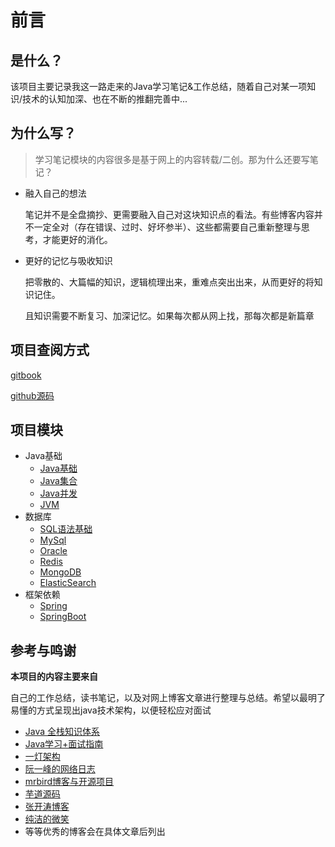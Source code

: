 # 前言

## 是什么？

该项目主要记录我这一路走来的Java学习笔记&工作总结，随着自己对某一项知识/技术的认知加深、也在不断的推翻完善中...

## 为什么写？

> 学习笔记模块的内容很多是基于网上的内容转载/二创。那为什么还要写笔记？

- 融入自己的想法

  笔记并不是全盘摘抄、更需要融入自己对这块知识点的看法。有些博客内容并不一定全对（存在错误、过时、好坏参半）、这些都需要自己重新整理与思考，才能更好的消化。

- 更好的记忆与吸收知识

  把零散的、大篇幅的知识，逻辑梳理出来，重难点突出出来，从而更好的将知识记住。

  且知识需要不断复习、加深记忆。如果每次都从网上找，那每次都是新篇章

## 项目查阅方式

[gitbook](http://java.isture.com/)

[github源码](https://github.com/zszdevelop/java-study-gitbook)

## 项目模块

- Java基础
  - [Java基础](https://java.isture.com/java/base/Java%E5%9F%BA%E7%A1%80.html)
  - [Java集合](https://java.isture.com/java/collection/Java%E5%AE%B9%E5%99%A8%E5%9F%BA%E7%A1%80.html)
  - [Java并发](https://java.isture.com/java/thread/base/Java%E7%BA%BF%E7%A8%8B%E5%9F%BA%E7%A1%80.html)
  - [JVM](https://java.isture.com/java/jvm/Java%E5%86%85%E5%AD%98%E5%8C%BA%E5%9F%9F.html)
- 数据库
  - [SQL语法基础](https://java.isture.com/db/sql/SQL%E8%AF%AD%E6%B3%95%E5%9F%BA%E7%A1%80.html)
  - [MySql](https://java.isture.com/db/mysql/%E5%AD%97%E7%AC%A6%E9%9B%86%E4%B8%8E%E6%8E%92%E5%BA%8F%E8%A7%84%E5%88%99.html)
  - [Oracle](https://java.isture.com/db/Oracle/%E9%80%9A%E8%BF%87docker%E5%AE%89%E8%A3%85Oracle.html)
  - [Redis](https://java.isture.com/db/redis/Redis%E6%A6%82%E5%BF%B5%E5%92%8C%E5%9F%BA%E7%A1%80.html)
  - [MongoDB](https://java.isture.com/db/mongodb/sql2mongo/%E4%BB%8ESQL%E5%88%B0MongoDB%E4%B9%8B%E6%A6%82%E5%BF%B5%E7%AF%87.html)
  - [ElasticSearch](https://java.isture.com/db/Elasticsearch/ES%E8%AF%A6%E8%A7%A3-ElasticSearch%E5%9F%BA%E7%A1%80%E6%A6%82%E5%BF%B5.html)
- 框架依赖
  - [Spring](https://java.isture.com/dependencies/C1spring/base/Spring%E5%9F%BA%E7%A1%80-Spring%E7%AE%80%E5%8D%95%E4%BE%8B%E5%AD%90%E5%BC%95%E5%85%A5Spring%E8%A6%81%E7%82%B9.html)
  - [SpringBoot](https://java.isture.com/dependencies/C1SpringBoot/base/SpringBoot%E5%85%A5%E9%97%A8-SpringBoot%E7%AE%80%E4%BB%8B.html)


## 参考与鸣谢

**本项目的内容主要来自**

自己的工作总结，读书笔记，以及对网上博客文章进行整理与总结。希望以最明了易懂的方式呈现出java技术架构，以便轻松应对面试

- [Java 全栈知识体系](https://pdai.tech/)
- [Java学习+面试指南](<https://github.com/Snailclimb/JavaGuide>)
- [一灯架构](https://www.zhihu.com/people/mu-rong-kevin)
- [阮一峰的网络日志](http://www.ruanyifeng.com/blog/)
- [mrbird博客与开源项目](https://github.com/wuyouzhuguli)
- [芋道源码](http://www.iocoder.cn/?qun)
- [张开涛博客](<https://www.iteye.com/blog/user/jinnianshilongnian>)
- [纯洁的微笑](http://www.ityouknow.com/)
- 等等优秀的博客会在具体文章后列出




